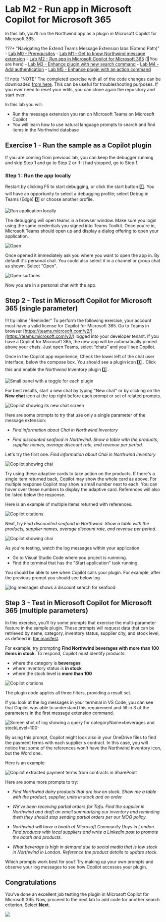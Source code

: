 # Lab M2 - Run app in Microsoft Copilot for Microsoft 365
In this lab, you’ll run the Northwind app as a plugin in Microsoft Copilot for Microsoft 365. 

???+ "Navigating the Extend Teams Message Extension labs (Extend Path)"
    - [Lab M0 - Prerequisites](/copilot-camp/pages/extend-message-ext/00-prerequisites) 
    - [Lab M1 - Get to know Northwind message extension](/copilot-camp/pages/extend-message-ext/01-nw-teams-app) 
    - [Lab M2 - Run app in Microsoft Copilot for Microsoft 365](/copilot-camp/pages/extend-message-ext/02-nw-plugin) (📍You are here)
    - [Lab M3 - Enhance plugin with new search command](/copilot-camp/pages/extend-message-ext/03-enhance-nw-plugin)
    - [Lab M4 - Add authentication](/copilot-camp/pages/extend-message-ext/04-add-authentication) 
    - [Lab M5 - Enhance plugin with an action command](/copilot-camp/pages/extend-message-ext/05-add-action) 

!!! note "NOTE"
    The completed exercise with all of the code changes can be downloaded [from here](https://github.com/microsoft/copilot-camp/tree/main/src/extend-message-ext/Lab01-Run-NW-Teams/Northwind/). This can be useful for troubleshooting purposes.
    If you ever need to reset your edits, you can clone again the repository and start over.

In this lab you will:

- Run the message extension you ran on Microsoft Teams on Microsoft Copilot 
- You will learn how to use natural language prompts to search and find items in the Northwind database 


## Exercise 1 - Run the sample as a Copilot plugin

If you are coming from previous lab, you can keep the debugger running and skip Step 1 and go to Step 2 or if it had stopped, go to Step 1. 

### Step 1 : Run the app locally

Restart by clicking F5 to start debugging, or click the start button 1️⃣. You will have an opportunity to select a debugging profile; select Debug in Teams (Edge) 2️⃣ or choose another profile.

![Run application locally](../../assets/images/extend-message-ext-01/02-02-Run-Project-01.png)

The debugging will open teams in a browser window. Make sure you login using the same credentials you signed into Teams Toolkit.
Once you're in, Microsoft Teams should open up and display a dialog offering to open your application. 

![Open](../../assets/images/extend-message-ext-01/nw-open.png)

Once opened it immediately ask you where you want to open the app in. By default it's personal chat. You could also select it in a channel or group chat as shown. Select "Open".

![Open surfaces](../../assets/images/extend-message-ext-01/nw-open-2.png)

Now you are in a personal chat with the app.

## Step 2 - Test in Microsoft Copilot for Microsoft 365 (single parameter)
!!! tip inline "Reminder"
    To perform the following exercise, your account must have a valid license for Copilot for Microsoft 365.
Go to Teams in browser [https://teams.microsoft.com/v2/](https://teams.microsoft.com/v2/) logged into your developer tenant.
If you have a Copilot for Microsoft 365, the new app will be automatically pinned above your chats. Just open Teams, select “chats” and you’ll see Copilot.



Once in the Copilot app experience, Check the lower left of the chat user interface, below the compose box. You should see a plugin icon 1️⃣ . Click this and enable the Northwind Inventory plugin 2️⃣ .

![Small panel with a toggle for each plugin](../../assets/images/extend-message-ext-02/03-02-Plugin-Panel.png)

For best results, start a new chat by typing "New chat" or by clicking on the **New chat** icon at the top right before each prompt or set of related prompts.

![Copilot showing its new chat screen](../../assets/images/extend-message-ext-02/03-01-New-Chat.png)

Here are some prompts to try that use only a single parameter of the message extension:

* *Find information about Chai in Northwind Inventory*

* *Find discounted seafood in Northwind. Show a table with the products, supplier names, average discount rate, and revenue per period.*

Let's try the first one.  *Find information about Chai in Northwind Inventory*

![Copilot showing chai](../../assets/images/extend-message-ext-02/copilot-response.png)

Try using these adaptive cards to take action on the products. If there's a single item returned back, Copilot may show the whole card as above. For multiple response  Copilot may show a small number next to each. You can hover over these numbers to display the adaptive card. References will also be listed below the response.

Here is an example of multiple items returned with references.

![Copilot citations](../../assets/images/extend-message-ext-02/citations.png)

Next, try  *Find discounted seafood in Northwind. Show a table with the products, supplier names, average discount rate, and revenue per period.*

![Copilot showing chai](../../assets/images/extend-message-ext-02/table.png)

As you're testing, watch the log messages within your application.
- Go to Visual Studio Code where you project is runnning.
- Find the terminal that has the "Start application" task running.

You should be able to see when Copilot calls your plugin. For example, after the previous prompt you should see below log

![log messages shows a discount search for seafood](../../assets/images/extend-message-ext-02/vscode-log.png)



## Step 3 - Test in Microsoft Copilot for Microsoft 365 (multiple parameters)

In this exercise, you'll try some prompts that exercise the multi-parameter feature in the sample plugin. These prompts will request data that can be retrieved by name, category, inventory status, supplier city, and stock level, as defined in [the manifest](https://github.com/microsoft/copilot-camp/tree/main/src/extend-message-ext/Lab01-Run-NW-Teams/Northwind/appPackage/manifest.json).

For example, try prompting **Find Northwind beverages with more than 100 items in stock**. To respond, Copilot must identify products:

* where the category is **beverages**
* where inventory status is **in stock**
* where the stock level is **more than 100**

![Copilot citations](../../assets/images/extend-message-ext-02/citations.png)

The plugin code applies all three filters, providing a result set.

If you look at the log messages in your terminal in VS Code, you can see that Copilot was able to understand this requirement and fill in 3 of the parameters in the first message extension command.

![Screen shot of log showing a query for categoryName=beverages and stockLevel=100- ](../../assets/images/extend-message-ext-02/multi-query.png)


By using this prompt, Copilot might look also in your OneDrive files to find the payment terms with each supplier's contract. In this case, you will notice that some of the references won't have the Northwind Inventory icon, but the Word one.

Here is an example:

![Copilot extracted payment terms from contracts in SharePoint](../../assets/images/extend-message-ext-02/03-06c-PaymentTerms.png)

Here are some more prompts to try:

- *Find Northwind dairy products that are low on stock. Show me a table with the product, supplier, units in stock and on order.*

- *We’ve been receiving partial orders for Tofu. Find the supplier in Northwind and draft an email summarizing our inventory and reminding them they should stop sending partial orders per our MOQ policy.*

- *Northwind will have a booth at Microsoft Community Days  in London. Find products with local suppliers and write a LinkedIn post to promote the booth and products.*

- *What beverage is high in demand due to social media that is low stock in Northwind in London. Reference the product details to update stock.*

Which prompts work best for you? Try making up your own prompts and observe your log messages to see how Copilot accesses your plugin.

<cc-next />

## Congratulations

You’ve done an excellent job testing the plugin in Microsoft Copilot for Microsoft 365. Now, proceed to the next lab to add code for another search criterion. Select **Next**.

<img src="https://m365-visitor-stats.azurewebsites.net/copilot-camp/extend-message-ext/02-nw-plugin" />